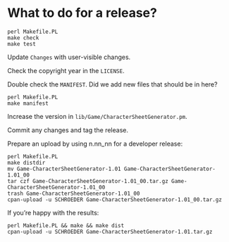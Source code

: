 # What to do for a release?

```
perl Makefile.PL
make check
make test
```

Update `Changes` with user-visible changes.

Check the copyright year in the `LICENSE`.

Double check the `MANIFEST`. Did we add new files that should be in
here?

```
perl Makefile.PL
make manifest
```

Increase the version in `lib/Game/CharacterSheetGenerator.pm`.

Commit any changes and tag the release.

Prepare an upload by using n.nn_nn for a developer release:

```
perl Makefile.PL
make distdir
mv Game-CharacterSheetGenerator-1.01 Game-CharacterSheetGenerator-1.01_00
tar czf Game-CharacterSheetGenerator-1.01_00.tar.gz Game-CharacterSheetGenerator-1.01_00
trash Game-CharacterSheetGenerator-1.01_00
cpan-upload -u SCHROEDER Game-CharacterSheetGenerator-1.01_00.tar.gz
```

If you’re happy with the results:

```
perl Makefile.PL && make && make dist
cpan-upload -u SCHROEDER Game-CharacterSheetGenerator-1.01.tar.gz
```
